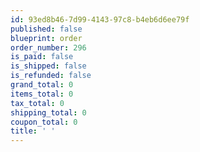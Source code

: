 ```yaml
---
id: 93ed8b46-7d99-4143-97c8-b4eb6d6ee79f
published: false
blueprint: order
order_number: 296
is_paid: false
is_shipped: false
is_refunded: false
grand_total: 0
items_total: 0
tax_total: 0
shipping_total: 0
coupon_total: 0
title: ' '
---
```

